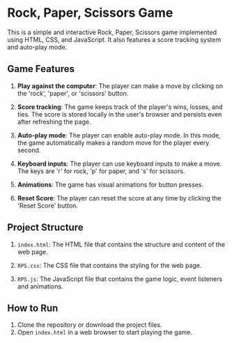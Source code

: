 # Rock, Paper, Scissors Game

This is a simple and interactive Rock, Paper, Scissors game implemented using HTML, CSS, and JavaScript. It also features a score tracking system and auto-play mode.

## Game Features

1. __Play against the computer__: The player can make a move by clicking on the 'rock', 'paper', or 'scissors' button.

2. __Score tracking__: The game keeps track of the player's wins, losses, and ties. The score is stored locally in the user's browser and persists even after refreshing the page.

3. __Auto-play mode__: The player can enable auto-play mode. In this mode, the game automatically makes a random move for the player every second.

4. __Keyboard inputs__: The player can use keyboard inputs to make a move. The keys are 'r' for rock, 'p' for paper, and 's' for scissors.

5. __Animations__: The game has visual animations for button presses.

6. __Reset Score__: The player can reset the score at any time by clicking the 'Reset Score' button.

## Project Structure

1. `index.html`: The HTML file that contains the structure and content of the web page.

2. `RPS.css`: The CSS file that contains the styling for the web page.

3. `RPS.js`: The JavaScript file that contains the game logic, event listeners and animations.

## How to Run

1. Clone the repository or download the project files.
2. Open `index.html` in a web browser to start playing the game.

